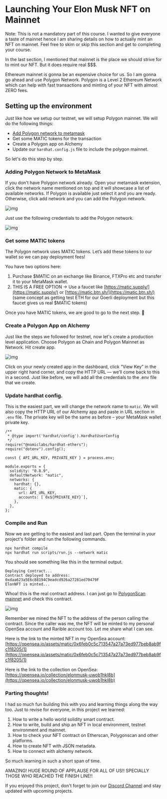 # Launching Your Elon Musk NFT on Mainnet

Note: This is not a mandatory part of this course. I wanted to give everyone a taste of mainnet hence I am sharing details on how to actually mint an NFT on mainnet. Feel free to skim or skip this section and get to completing your course.

In the last section, I mentioned that mainnet is the place we should strive for to mint our NFT. But it does require real $$$.

Ethereum mainnet is gonna be an expensive choice for us. So I am gonna go ahead and use Polygon Network. Polygon is a Level 2 Ethereum Network which can help with fast transactions and minting of your NFT with almost ZERO fees.

## Setting up the environment

Just like how we setup our testnet, we will setup Polygon mainnet. We will do the following things:

- [Add Polygon network to metamask](https://wiki.polygon.technology/docs/develop/metamask/config-polygon-on-metamask/)
- Get some MATIC tokens for the transaction
- Create a Polygon app on Alchemy
- Update our `hardhat.config.js` file to include the polygon mainnet.

So let's do this step by step.

### Adding Polygon Network to MetaMask

If you don't have Polygon network already. Open your metamask extension, click the network name mentioned on top and it will showcase a list of available networks. If Polygon is available just select it and you are ready. Otherwise, click add network and you can add the Polygon network.

![img](https://camo.githubusercontent.com/8757dd6d347d277c7314d3c43ee7c5b1594342dcf0374cccbe4be21d15235ab4/68747470733a2f2f6d6574617363686f6f6c2e73332d61702d736f757468656173742d312e616d617a6f6e6177732e636f6d2f696d616765732f6a37437745375734786934477a52616c5044505066536355754d64444a46624465647946306851412e706e67)

Just use the following credentials to add the Polygon network.

![img](https://camo.githubusercontent.com/1a83d02542df6f6ba700a263fa8626ae07cb4688b0d5541e11ad1add6ed20ad4/68747470733a2f2f6d6574617363686f6f6c2e73332d61702d736f757468656173742d312e616d617a6f6e6177732e636f6d2f696d616765732f734e525a504e4c664a6b6a6e38386f64784b4935364c3066734d736e346d58593542326d4c695a342e706e67)

### Get some MATIC tokens

The Polygon network uses MATIC tokens. Let’s add these tokens to our wallet so we can pay deployment fees!

You have two options here:

1. Purchase $MATIC on an exchange like Binance, FTXPro etc and transfer it to your MetaMask wallet.
2. THIS IS A FREE OPTION → Use a faucet like [https://matic.supply/](https://matic.supply/) or [https://matic.btn.sh/](https://matic.btn.sh/) (same concept as getting test ETH for our Goerli deployment but this faucet gives us real $MATIC tokens)

Once you have MATIC tokens, we are good to go to the next step. 🎉

### Create a Polygon App on Alchemy

Just like the steps we followed for testnet, now let's create a production level application. Choose Polygon as Chain and Polygon Mainnet as Network. Hit create app.

![img](https://camo.githubusercontent.com/503e00694d21740fee0a3d1607ac00c434fb8ef2dd59cb1b294fa598c235354c/68747470733a2f2f6d6574617363686f6f6c2e73332d61702d736f757468656173742d312e616d617a6f6e6177732e636f6d2f696d616765732f564263685636375258576c5944624d43484c474d504d79373475706e4e424f687433585a34374c622e706e67)

Click on your newly created app in the dashboard, click “View Key” in the upper right hand corner, and copy the HTTP URL — we’ll come back to this in a second. Just like before, we will add all the credentials to the .env file that we create.

### Update hardhat config.

This is the easiest part, we will change the network name to `matic`. We will also copy the HTTP URL of our Alchemy app and paste in URL section in `.env` file. The private key will be the same as before – your MetaMask wallet private key.

```
/**
 * @type import('hardhat/config').HardhatUserConfig
 */
require("@nomiclabs/hardhat-ethers");
require("dotenv").config();

const { API_URL_KEY, PRIVATE_KEY } = process.env;

module.exports = {
  solidity: "0.8.9",
  defaultNetwork: "matic",
  networks: {
    hardhat: {},
    matic: {
      url: API_URL_KEY,
      accounts: [`0x${PRIVATE_KEY}`],
    },
  },
};

```

### Compile and Run

Now we are getting to the easiest and last part. Open the terminal in your project's folder and run the following commands.

```
npx hardhat compile
npx hardhat run scripts/run.js --network matic
```

You should see something like this in the terminal output.

```
Deploying Contract...
Contract deployed to address: 0xdaa623a5E6c88194C9eadcd926a27281ed70479F
ElonNFT is minted...
```

Whoa! this is the real contract address. I can just go to [PolygonScan mainnet](https://polygonscan.com/) and check this contract.

![img](https://camo.githubusercontent.com/ca7909588a457eee4cbbc9db8392ddef9bce743af718b7bc6bc211592c353f84/68747470733a2f2f6d6574617363686f6f6c2e73332d61702d736f757468656173742d312e616d617a6f6e6177732e636f6d2f696d616765732f67664674597a317843414f68633976334744624d4837487463626b424d696e7650576262335469662e706e67)

Remember we mined the NFT to the address of the person calling the contract. Since the caller was me, the NFT will be minted to my personal OpenSea account and Rarible account too. Let me share what I can see.

Here is the link to the minted NFT in my OpenSea account: [https://opensea.io/assets/matic/0x6feb0c5c713547a27a73ed977beb8ab9fc1f8205/1](https://opensea.io/assets/matic/0x6feb0c5c713547a27a73ed977beb8ab9fc1f8205/1)

Here is the link to the collection on OpenSea: [https://opensea.io/collection/elonmusk-uwob1hkl8b](https://opensea.io/collection/elonmusk-uwob1hkl8b)

### Parting thoughts!

I had so much fun building this with you and learning things along the way too. Just to revise for everyone, in this project we learned:

1. How to write a hello world solidity smart contract.
2. How to write, build and ship an NFT in local environment, testnet environment and mainnet.
3. How to check your NFT contract on Etherscan, Polygonscan and other platforms.
4. How to create NFT with JSON metadata.
5. How to connect with alchemy network.

So much learning in such a short span of time.

AMAZING! HUGE ROUND OF APPLAUSE FOR ALL OF US!! SPECIALLY THOSE WHO REACHED THE FINISH LINE!!

If you enjoyed this project, don't forget to join our [Discord Channel](https://discord.gg/vbVMUwXWgc) and stay updated with upcoming projects.

